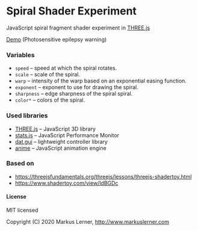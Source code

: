 # Spiral Shader Experiment

JavaScript spiral fragment shader experiment in [THREE.js](https://github.com/mrdoob/three.js/)

[Demo](https://www.markuslerner.com/github/spiral/index.html) (Photosensitive epilepsy warning)


### Variables


* ```speed``` – speed at which the spiral rotates.
* ```scale``` – scale of the spiral.
* ```warp``` – intensity of the warp based on an exponential easing function.
* ```exponent``` – exponent to use for drawing the spiral.
* ```sharpness``` – edge sharpness of the spiral spiral.
* ```color*``` – colors of the spiral.


### Used libraries

* [THREE.js](https://github.com/mrdoob/three.js/) – JavaScript 3D library
* [stats.js](https://github.com/mrdoob/stats.js) – JavaScript Performance Monitor
* [dat.gui](https://github.com/dataarts/dat.gui) – lightweight controller library
* [anime](https://github.com/juliangarnier/anime/) – JavaScript animation engine


### Based on

* https://threejsfundamentals.org/threejs/lessons/threejs-shadertoy.html
* https://www.shadertoy.com/view/ldBGDc



#### License ####

MIT licensed

Copyright (C) 2020 Markus Lerner, http://www.markuslerner.com
